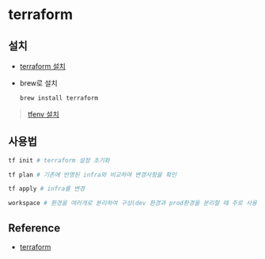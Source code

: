 # terraform

## 설치

- [terraform 설치](https://learn.hashicorp.com/terraform/getting-started/install.html)

- brew로 설치

    ```bash
    brew install terraform
    ```

> [tfenv 설치](https://github.com/tfutils/tfenv)

## 사용법

```bash
tf init # terraform 설정 초기화

tf plan # 기존에 반영된 infra와 비교하여 변경사항을 확인

tf apply # infra를 변경

workspace # 환경을 여러개로 분리하여 구성(dev 환경과 prod환경을 분리할 때 주로 사용)
```

## Reference

- [terraform](https://www.terraform.io/docs/configuration/resources.html)